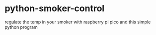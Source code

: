 # python-smoker-control
regulate the temp in your smoker with raspberry pi pico and this simple python program
